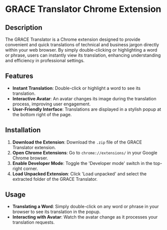 # GRACE Translator Chrome Extension

## Description
The GRACE Translator is a Chrome extension designed to provide convenient and quick translations of technical and business jargon directly within your web browser. By simply double-clicking or highlighting a word or phrase, users can instantly view its translation, enhancing understanding and efficiency in professional settings.

## Features
- **Instant Translation**: Double-click or highlight a word to see its translation.
- **Interactive Avatar**: An avatar changes its image during the translation process, improving user engagement.
- **User-Friendly Interface**: Translations are displayed in a stylish popup at the bottom right of the page.

## Installation
1. **Download the Extension**: Download the `.zip` file of the GRACE Translator extension.
2. **Open Chrome Extensions**: Go to `chrome://extensions/` in your Google Chrome browser.
3. **Enable Developer Mode**: Toggle the 'Developer mode' switch in the top-right corner.
4. **Load Unpacked Extension**: Click 'Load unpacked' and select the extracted folder of the GRACE Translator.

## Usage
- **Translating a Word**: Simply double-click on any word or phrase in your browser to see its translation in the popup.
- **Interacting with Avatar**: Watch the avatar change as it processes your translation requests.

